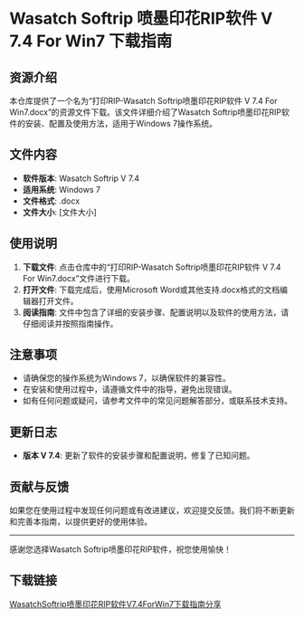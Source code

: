 # Wasatch Softrip 喷墨印花RIP软件 V 7.4 For Win7 下载指南

## 资源介绍

本仓库提供了一个名为“打印RIP-Wasatch Softrip喷墨印花RIP软件 V 7.4 For Win7.docx”的资源文件下载。该文件详细介绍了Wasatch Softrip喷墨印花RIP软件的安装、配置及使用方法，适用于Windows 7操作系统。

## 文件内容

- **软件版本**: Wasatch Softrip V 7.4
- **适用系统**: Windows 7
- **文件格式**: .docx
- **文件大小**: [文件大小]

## 使用说明

1. **下载文件**: 点击仓库中的“打印RIP-Wasatch Softrip喷墨印花RIP软件 V 7.4 For Win7.docx”文件进行下载。
2. **打开文件**: 下载完成后，使用Microsoft Word或其他支持.docx格式的文档编辑器打开文件。
3. **阅读指南**: 文件中包含了详细的安装步骤、配置说明以及软件的使用方法，请仔细阅读并按照指南操作。

## 注意事项

- 请确保您的操作系统为Windows 7，以确保软件的兼容性。
- 在安装和使用过程中，请遵循文件中的指导，避免出现错误。
- 如有任何问题或疑问，请参考文件中的常见问题解答部分，或联系技术支持。

## 更新日志

- **版本 V 7.4**: 更新了软件的安装步骤和配置说明，修复了已知问题。

## 贡献与反馈

如果您在使用过程中发现任何问题或有改进建议，欢迎提交反馈。我们将不断更新和完善本指南，以提供更好的使用体验。

---

感谢您选择Wasatch Softrip喷墨印花RIP软件，祝您使用愉快！

## 下载链接

[WasatchSoftrip喷墨印花RIP软件V7.4ForWin7下载指南分享](https://pan.quark.cn/s/637a15075402)